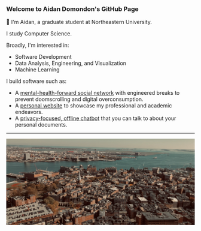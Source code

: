 ### Welcome to Aidan Domondon's GitHub Page 

👋 I'm Aidan, a graduate student at Northeastern University.

I study Computer Science.

Broadly, I'm interested in:
- Software Development
- Data Analysis, Engineering, and Visualization
- Machine Learning

I build software such as:
- A [mental-health-forward social network](comebacksunday.pythonanywhere.com) with engineered breaks to prevent doomscrolling and digital overconsumption.
- A [personal website](https://aidandomondon.github.io) to showcase my professional and academic endeavors.
- A [privacy-focused, offline chatbot](https://github.com/aidandomondon/tarragon) that you can talk to about your personal documents.

***

![Picture of the North End of Boston](https://github.com/aidandomondon/aidandomondon/blob/main/ai_ml.webp?raw=true)
